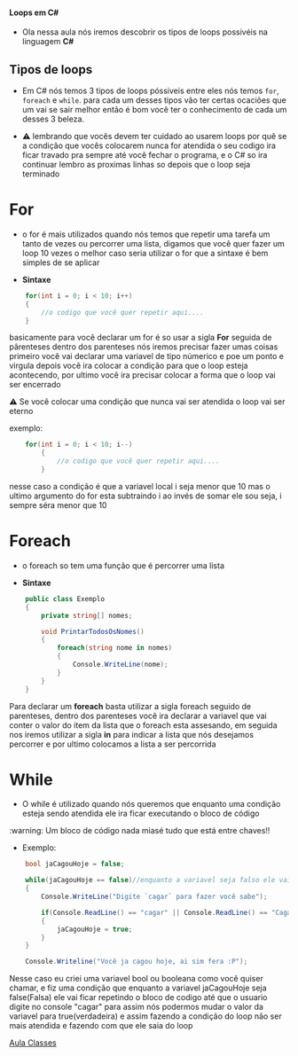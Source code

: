 #### Loops em C#

- Ola nessa aula nós iremos descobrir os tipos de loops possivéis na linguagem <Strong>C#</Strong>

## Tipos de loops

- Em C# nós temos 3 tipos de loops póssiveis entre eles nós temos `for`, `foreach` e `while`. para cada um desses tipos vão ter certas ocaciões que um vai se sair melhor então é bom você ter o conhecimento de cada um desses 3 beleza.

- :warning: lembrando que vocês devem ter cuidado ao usarem loops por quê se a condição que vocês colocarem nunca for atendida o seu codigo ira ficar travado pra sempre até você fechar o programa, e o C# so ira continuar lembro as proximas linhas so depois que o loop seja terminado

# For

- o for é mais utilizados quando nós temos que repetir uma tarefa um tanto de vezes ou percorrer uma lista, digamos que você quer fazer um loop 10 vezes o melhor caso seria utilizar o for que a sintaxe é bem simples de se aplicar

- <Strong>Sintaxe</Strong>

```csharp
    for(int i = 0; i < 10; i++)
    {
        //o codigo que você quer repetir aqui....
    }
```

<p>
    basicamente para você declarar um for é so usar a sigla <Strong>For</Strong> seguida de pârenteses dentro dos parenteses nós iremos precisar fazer umas coisas primeiro você vai declarar uma variavel de tipo númerico e poe um ponto e virgula depois você ira colocar a condição para que o loop esteja acontecendo, por ultimo você ira precisar colocar a forma que o loop vai ser encerrado
</p>

:warning: Se você colocar uma condição que nunca vai ser atendida o loop vai ser eterno

exemplo:

```csharp
    for(int i = 0; i < 10; i--)
        {
            //o codigo que você quer repetir aqui....
        }
```

<p>nesse caso a condição é que a variavel local i seja menor que 10 mas o ultimo argumento do for esta subtraindo i ao invés de somar ele sou seja, i sempre séra menor que 10</p>

# Foreach

- o foreach so tem uma função que é percorrer uma lista

- <Strong>Sintaxe</Strong>

```csharp
    public class Exemplo
    {
        private string[] nomes;

        void PrintarTodosOsNomes()
        {
            foreach(string nome in nomes)
            {
                Console.WriteLine(nome);
            }
        }
    }
```

<p>Para declarar um <Strong>foreach</Strong> basta utilizar a sigla foreach seguido de parenteses, dentro dos parenteses você ira declarar a variavel que vai conter o valor do item da lista que o foreach esta assesando, em seguida nos iremos utilizar a sigla <Strong>in</Strong> para indicar a lista que nós desejamos percorrer e por ultimo colocamos a lista a ser percorrida</p>

# While

- O while é utilizado quando nós queremos que enquanto uma condição esteja sendo atendida ele ira ficar executando o bloco de código

<p>:warning: Um bloco de código nada miasé tudo que está entre chaves!!</p>

- Exemplo:
```csharp
    bool jaCagouHoje = false;

    while(jaCagouHoje == false)//enquanto a variavel seja falso ele vai ficar executando o bloco de códiigo
    {
        Console.WriteLine("Digite `cagar` para fazer você sabe");

        if(Console.ReadLine() == "cagar" || Console.ReadLine() == "Cagar")
        {
            jaCagouHoje = true;
        }
    }

    Console.Writeline("Você ja cagou hoje, ai sim fera :P");
```

<p>Nesse caso eu criei uma variavel bool ou booleana como você quiser chamar, e fiz uma condição que enquanto a variavel jaCagouHoje seja false(Falsa) ele vai ficar repetindo o bloco de codigo até que o usuario digite no console "cagar" para assim nós podermos mudar o valor da variavel para true(verdadeira) e assim fazendo a condição do loop não ser mais atendida e fazendo com que ele saia do loop</p>

[Aula Classes](/Csharp/Iniciante/Basico/Conteudos/classes.md)